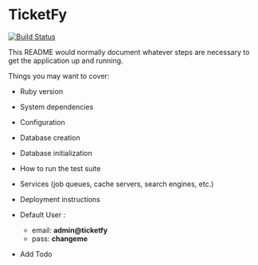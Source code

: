# TicketFy

[![Build Status](https://semaphoreci.com/api/v1/ticketfy/ticketfy/branches/master/badge.svg)](https://semaphoreci.com/ticketfy/ticketfy)

This README would normally document whatever steps are necessary to get the
application up and running.

Things you may want to cover:

* Ruby version

* System dependencies

* Configuration

* Database creation

* Database initialization

* How to run the test suite

* Services (job queues, cache servers, search engines, etc.)

* Deployment instructions

* Default User :
  - email: **admin@ticketfy**
  - pass: **changeme**

* Add Todo
